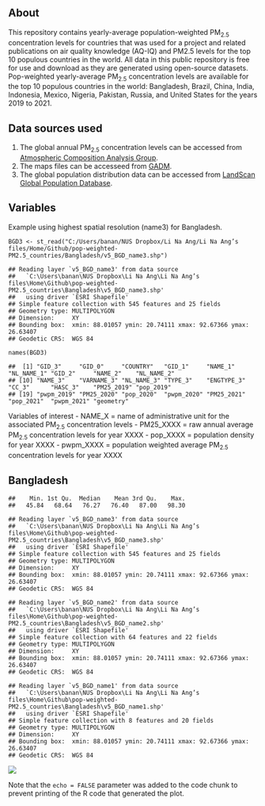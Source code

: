 ## About

This repository contains yearly-average population-weighted
PM<sub>2.5</sub> concentration levels for countries that was used for a
project and related publications on air quality knowledge (AQ-IQ) and
PM2.5 levels for the top 10 populous countries in the world. All data in
this public repository is free for use and download as they are
generated using open-source datasets. Pop-weighted yearly-average
PM<sub>2.5</sub> concentration levels are available for the top 10
populous countries in the world: Bangladesh, Brazil, China, India,
Indonesia, Mexico, Nigeria, Pakistan, Russia, and United States for the
years 2019 to 2021.

## Data sources used

1.  The global annual PM<sub>2.5</sub> concentration levels can be
    accessed from [Atmospheric Composition Analysis
    Group](https://sites.wustl.edu/acag/datasets/surface-pm2-5/#V5.GL.03).
2.  The maps files can be accesseed from
    [GADM](https://gadm.org/index.html).
3.  The global population distribution data can be accessed from
    [LandScan Global Population
    Database](https://www.eastview.com/resources/e-collections/landscan/).

## Variables

Example using highest spatial resolution (name3) for Bangladesh.

    BGD3 <- st_read("C:/Users/banan/NUS Dropbox/Li Na Ang/Li Na Ang’s files/Home/Github/pop-weighted-PM2.5_countries/Bangladesh/v5_BGD_name3.shp")

    ## Reading layer `v5_BGD_name3' from data source 
    ##   `C:\Users\banan\NUS Dropbox\Li Na Ang\Li Na Ang’s files\Home\Github\pop-weighted-PM2.5_countries\Bangladesh\v5_BGD_name3.shp' 
    ##   using driver `ESRI Shapefile'
    ## Simple feature collection with 545 features and 25 fields
    ## Geometry type: MULTIPOLYGON
    ## Dimension:     XY
    ## Bounding box:  xmin: 88.01057 ymin: 20.74111 xmax: 92.67366 ymax: 26.63407
    ## Geodetic CRS:  WGS 84

    names(BGD3)

    ##  [1] "GID_3"     "GID_0"     "COUNTRY"   "GID_1"     "NAME_1"    "NL_NAME_1" "GID_2"     "NAME_2"    "NL_NAME_2"
    ## [10] "NAME_3"    "VARNAME_3" "NL_NAME_3" "TYPE_3"    "ENGTYPE_3" "CC_3"      "HASC_3"    "PM25_2019" "pop_2019" 
    ## [19] "pwpm_2019" "PM25_2020" "pop_2020"  "pwpm_2020" "PM25_2021" "pop_2021"  "pwpm_2021" "geometry"

Variables of interest - NAME\_X = name of administrative unit for the
associated PM<sub>2.5</sub> concentration levels - PM25\_XXXX = raw
annual average PM<sub>2.5</sub> concentration levels for year XXXX -
pop\_XXXX = population density for year XXXX - pwpm\_XXXX = population
weighted average PM<sub>2.5</sub> concentration levels for year XXXX

## Bangladesh

    ##    Min. 1st Qu.  Median    Mean 3rd Qu.    Max. 
    ##   45.84   68.64   76.27   76.40   87.00   98.30

    ## Reading layer `v5_BGD_name3' from data source 
    ##   `C:\Users\banan\NUS Dropbox\Li Na Ang\Li Na Ang’s files\Home\Github\pop-weighted-PM2.5_countries\Bangladesh\v5_BGD_name3.shp' 
    ##   using driver `ESRI Shapefile'
    ## Simple feature collection with 545 features and 25 fields
    ## Geometry type: MULTIPOLYGON
    ## Dimension:     XY
    ## Bounding box:  xmin: 88.01057 ymin: 20.74111 xmax: 92.67366 ymax: 26.63407
    ## Geodetic CRS:  WGS 84

    ## Reading layer `v5_BGD_name2' from data source 
    ##   `C:\Users\banan\NUS Dropbox\Li Na Ang\Li Na Ang’s files\Home\Github\pop-weighted-PM2.5_countries\Bangladesh\v5_BGD_name2.shp' 
    ##   using driver `ESRI Shapefile'
    ## Simple feature collection with 64 features and 22 fields
    ## Geometry type: MULTIPOLYGON
    ## Dimension:     XY
    ## Bounding box:  xmin: 88.01057 ymin: 20.74111 xmax: 92.67366 ymax: 26.63407
    ## Geodetic CRS:  WGS 84

    ## Reading layer `v5_BGD_name1' from data source 
    ##   `C:\Users\banan\NUS Dropbox\Li Na Ang\Li Na Ang’s files\Home\Github\pop-weighted-PM2.5_countries\Bangladesh\v5_BGD_name1.shp' 
    ##   using driver `ESRI Shapefile'
    ## Simple feature collection with 8 features and 20 fields
    ## Geometry type: MULTIPOLYGON
    ## Dimension:     XY
    ## Bounding box:  xmin: 88.01057 ymin: 20.74111 xmax: 92.67366 ymax: 26.63407
    ## Geodetic CRS:  WGS 84

<img src="C:\Users\banan\NUS Dropbox\Li Na Ang\Li Na Ang’s files\Home\Github\pop-weighted-PM2.5_countries\README_files/figure-markdown_strict/unnamed-chunk-90-1.png" style="display: block; margin: auto;" />

Note that the `echo = FALSE` parameter was added to the code chunk to
prevent printing of the R code that generated the plot.
